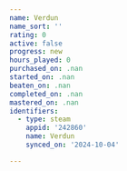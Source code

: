 ```yaml
---
name: Verdun
name_sort: ''
rating: 0
active: false
progress: new
hours_played: 0
purchased_on: .nan
started_on: .nan
beaten_on: .nan
completed_on: .nan
mastered_on: .nan
identifiers:
  - type: steam
    appid: '242860'
    name: Verdun
    synced_on: '2024-10-04'

---
```

